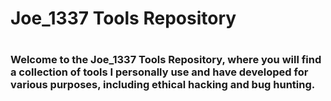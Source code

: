 <h1> Joe_1337 Tools Repository <h1>
<h3>Welcome to the Joe_1337 Tools Repository, where you will find a collection of tools I personally use and have developed for various purposes, including ethical hacking and bug hunting.<h3>
